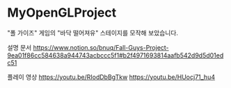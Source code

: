 # MyOpenGLProject

"폴 가이즈" 게임의 "바닥 떨어져유" 스테이지를 모작해 보았습니다.

설명 문서
https://www.notion.so/bnuq/Fall-Guys-Project-9ea01f86cc584638a944743acbccc5f1#b2f4971693814aafb542d9d5d01edc51

플레이 영상
https://youtu.be/RIodDbBgTkw
https://youtu.be/HUocj71_hu4
